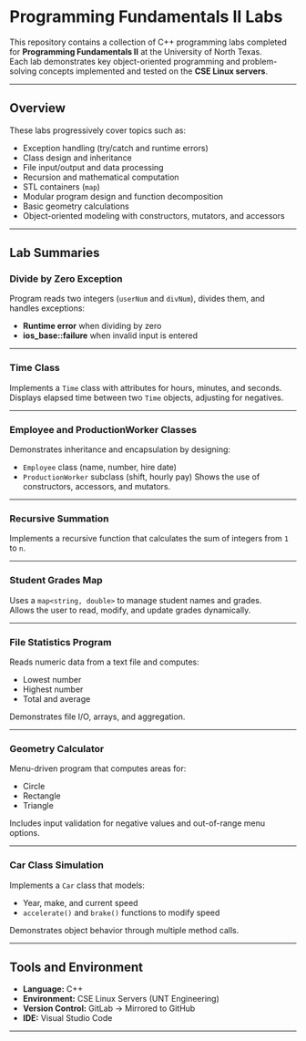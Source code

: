 # Programming Fundamentals II Labs

This repository contains a collection of C++ programming labs completed for **Programming Fundamentals II** at the University of North Texas.  
Each lab demonstrates key object-oriented programming and problem-solving concepts implemented and tested on the **CSE Linux servers**.

---

## Overview

These labs progressively cover topics such as:

- Exception handling (try/catch and runtime errors)
- Class design and inheritance
- File input/output and data processing
- Recursion and mathematical computation
- STL containers (`map`)
- Modular program design and function decomposition
- Basic geometry calculations
- Object-oriented modeling with constructors, mutators, and accessors

---

## Lab Summaries

### Divide by Zero Exception
Program reads two integers (`userNum` and `divNum`), divides them, and handles exceptions:
- **Runtime error** when dividing by zero  
- **ios_base::failure** when invalid input is entered
  
---

### Time Class
Implements a `Time` class with attributes for hours, minutes, and seconds.  
Displays elapsed time between two `Time` objects, adjusting for negatives.

---

### Employee and ProductionWorker Classes
Demonstrates inheritance and encapsulation by designing:
- `Employee` class (name, number, hire date)
- `ProductionWorker` subclass (shift, hourly pay)
Shows the use of constructors, accessors, and mutators.

---

### Recursive Summation
Implements a recursive function that calculates the sum of integers from `1` to `n`.

---

### Student Grades Map
Uses a `map<string, double>` to manage student names and grades.  
Allows the user to read, modify, and update grades dynamically.

---

### File Statistics Program
Reads numeric data from a text file and computes:
- Lowest number
- Highest number
- Total and average

Demonstrates file I/O, arrays, and aggregation.

---

### Geometry Calculator
Menu-driven program that computes areas for:
- Circle
- Rectangle
- Triangle

Includes input validation for negative values and out-of-range menu options.

---

### Car Class Simulation
Implements a `Car` class that models:
- Year, make, and current speed  
- `accelerate()` and `brake()` functions to modify speed

Demonstrates object behavior through multiple method calls.

---

## Tools and Environment
- **Language:** C++  
- **Environment:** CSE Linux Servers (UNT Engineering)  
- **Version Control:** GitLab → Mirrored to GitHub  
- **IDE:** Visual Studio Code  

---


